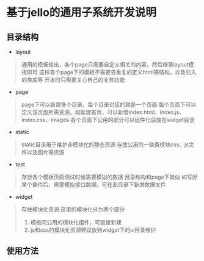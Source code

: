 # 基于jello的通用子系统开发说明

## 目录结构

* layout
> 通用的模板输出，各个page只需要自定义相关的内容，然后继承layout模板即可
> 这样各个page下的模板不需要去重复的定义html等结构，以及引入的类库等
> 开发时只需要关心自己的业务功能

* page
> page下可以新建多个目录，每个目录对应的就是一个页面
> 每个页面下可以定义该页面所需资源，如新建首页，可以新增index.html、index.js、index.css、images
> 各个页面下公用的部分可以组件化后放在widget目录

* static
> static目录用于维护非模块化的静态资源
> 存放公用的一些费模块css、js文件以及图片等资源

* test
> 存放各个模板页面测试时候需要模拟的数据
> 目录结构和page下类似
> 如写好某个插件后，需要模拟接口数据，可在此目录下新增数据文件

* widget
> 存放模块化资源
> 这里的模块化分为两个部分
> 1. 模板间公用的模块化组件，可直接新建
> 2. js和css的模块化资源建议放到widget下的ui目录维护


## 使用方法